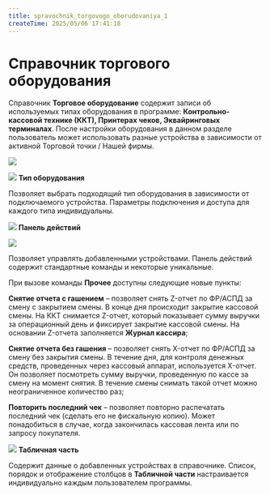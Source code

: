 ```yaml
---
title: spravochnik_torgovogo_oborudovaniya_1
createTime: 2025/05/06 17:41:18
---
```

# Справочник торгового оборудования
Справочник **Торговое оборудование** содержит записи об используемых типах оборудования в программе: **Контрольно-кассовой технике (ККТ), Принтерах чеков, Эквайринговых терминалах**. После настройки оборудования в данном разделе пользователь может использовать разные устройства в зависимости от активной Торговой точки / Нашей фирмы.

![](image374.png)

![](image006.png) **Тип оборудования**

Позволяет выбрать подходящий тип оборудования в зависимости от подключаемого устройства. Параметры подключения и доступа для каждого типа индивидуальны.

![](image008.png) **Панель действий**

![](image375.png)

Позволяет управлять добавленными устройствами. Панель действий содержит стандартные команды и некоторые уникальные.

При вызове команды **Прочее** доступны следующие новые пункты:

**Снятие отчета с гашением** – позволяет снять Z-отчет по ФР/АСПД за смену с закрытием смены. В конце дня происходит закрытие кассовой смены. На ККТ снимается Z-отчет, который показывает сумму выручки за операционный день и фиксирует закрытие кассовой смены. На основании Z-отчета заполняется **Журнал кассира**;

**Снятие отчета без гашения** – позволяет снять X-отчет по ФР/АСПД за смену без закрытия смены. В течение дня, для контроля денежных средств, проведенных через кассовый аппарат, используется X-отчет. Он позволяет посмотреть сумму выручки, проведенную по кассе за смену на момент снятия. В течение смены снимать такой отчет можно неограниченное количество раз;

**Повторить последний чек** – позволяет повторно распечатать последний чек (сделать его не фискальную копию). Может понадобиться в случае, когда закончилась кассовая лента или по запросу покупателя.

![](image009.png) **Табличная часть**

Содержит данные о добавленных устройствах в справочнике. Список, порядок и отображение столбцов в **Табличной части** настраивается индивидуально каждым пользователем программы.



